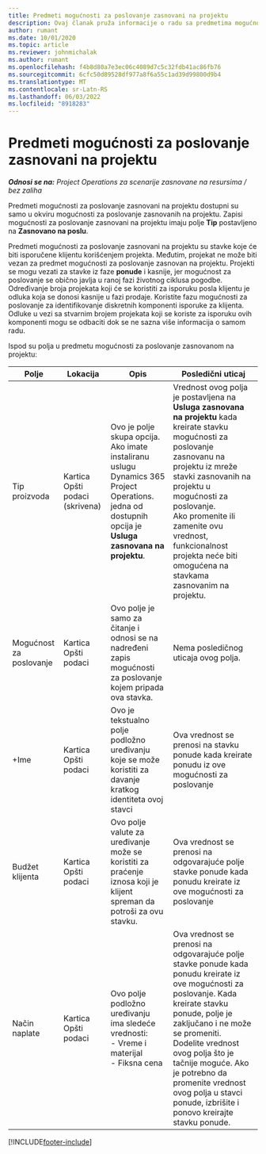```yaml
---
title: Predmeti mogućnosti za poslovanje zasnovani na projektu
description: Ovaj članak pruža informacije o radu sa predmetima mogućnosti za poslovanje zasnovanim na projektu.
author: rumant
ms.date: 10/01/2020
ms.topic: article
ms.reviewer: johnmichalak
ms.author: rumant
ms.openlocfilehash: f4b8d80a7e3ec06c4089d7c5c32fdb41ac86fb76
ms.sourcegitcommit: 6cfc50d89528df977a8f6a55c1ad39d99800d9b4
ms.translationtype: MT
ms.contentlocale: sr-Latn-RS
ms.lasthandoff: 06/03/2022
ms.locfileid: "8918283"
---
```

# <a name="project-based-opportunity-lines"></a>Predmeti mogućnosti za poslovanje zasnovani na projektu

_**Odnosi se na:** Project Operations za scenarije zasnovane na resursima / bez zaliha_


Predmeti mogućnosti za poslovanje zasnovani na projektu dostupni su samo u okviru mogućnosti za poslovanje zasnovanih na projektu. Zapisi mogućnosti za poslovanje zasnovani na projektu imaju polje **Tip** postavljeno na **Zasnovano na poslu**.

Predmeti mogućnosti za poslovanje zasnovani na projektu su stavke koje će biti isporučene klijentu korišćenjem projekta. Međutim, projekat ne može biti vezan za predmet mogućnosti za poslovanje zasnovan na projektu. Projekti se mogu vezati za stavke iz faze **ponude** i kasnije, jer mogućnost za poslovanje se obično javlja u ranoj fazi životnog ciklusa pogodbe. Određivanje broja projekata koji će se koristiti za isporuku posla klijentu je odluka koja se donosi kasnije u fazi prodaje. Koristite fazu mogućnosti za poslovanje za identifikovanje diskretnih komponenti isporuke za klijenta. Odluke u vezi sa stvarnim brojem projekata koji se koriste za isporuku ovih komponenti mogu se odbaciti dok se ne sazna više informacija o samom radu.

Ispod su polja u predmetu mogućnosti za poslovanje zasnovanom na projektu:

| **Polje** | **Lokacija** | **Opis** | **Posledični uticaj** |
| --- | --- | --- | --- |
| Tip proizvoda | Kartica Opšti podaci (skrivena) | Ovo je polje skupa opcija. Ako imate instaliranu uslugu Dynamics 365 Project Operations. jedna od dostupnih opcija je **Usluga zasnovana na projektu**.  | Vrednost ovog polja je postavljena na **Usluga zasnovana na projektu** kada kreirate stavku mogućnosti za poslovanje zasnovanu na projektu iz mreže stavki zasnovanih na projektu u mogućnosti za poslovanje. <br> Ako promenite ili zamenite ovu vrednost, funkcionalnost projekta neće biti omogućena na stavkama zasnovanim na projektu. |
| Mogućnost za poslovanje | Kartica Opšti podaci | Ovo polje je samo za čitanje i odnosi se na nadređeni zapis mogućnosti za poslovanje kojem pripada ova stavka. | Nema posledičnog uticaja ovog polja. |
| +Ime | Kartica Opšti podaci | Ovo je tekstualno polje podložno uređivanju koje se može koristiti za davanje kratkog identiteta ovoj stavci | Ova vrednost se prenosi na stavku ponude kada kreirate ponudu iz ove mogućnosti za poslovanje |
| Budžet klijenta | Kartica Opšti podaci | Ovo polje valute za uređivanje može se koristiti za praćenje iznosa koji je klijent spreman da potroši za ovu stavku. | Ova vrednost se prenosi na odgovarajuće polje stavke ponude kada ponudu kreirate iz ove mogućnosti za poslovanje |
| Način naplate | Kartica Opšti podaci | Ovo polje podložno uređivanju ima sledeće vrednosti:</br>- Vreme i materijal</br>- Fiksna cena | Ova vrednost se prenosi na odgovarajuće polje stavke ponude kada ponudu kreirate iz ove mogućnosti za poslovanje. Kada kreirate stavku ponude, polje je zaključano i ne može se promeniti. Dodelite vrednost ovog polja što je tačnije moguće. Ako je potrebno da promenite vrednost ovog polja u stavci ponude, izbrišite i ponovo kreirajte stavku ponude. |


[!INCLUDE[footer-include](../includes/footer-banner.md)]